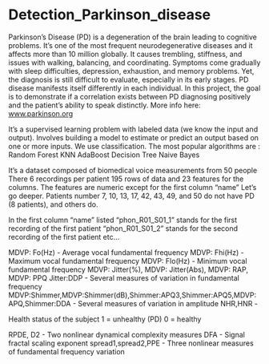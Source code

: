 # Detection_Parkinson_disease

Parkinson’s Disease (PD) is a degeneration of the brain leading to cognitive problems. 
It’s one of the most frequent neurodegenerative diseases and it affects more than 10 million globally. 
It causes trembling, stiffness, and issues with walking, balancing, and coordinating. 
Symptoms come gradually with sleep difficulties, depression, exhaustion, and memory problems.
Yet, the diagnosis is still difficult to evaluate, especially in its early stages.
PD disease manifests itself differently in each individual.
In this project, the goal is to demonstrate if a correlation exists between PD diagnosing positively and the patient’s ability to speak distinctly.
More info here: www.parkinson.org 

It’s a supervised learning problem with labeled data (we know the input and output). Involves building a model to estimate or predict an output based on one or more inputs.
We use classification. The most popular algorithms are :
Random Forest
KNN
AdaBoost
Decision Tree
Naive Bayes

It’s a dataset composed of biomedical voice measurements from 50 people 
There 6 recordings per patient
195 rows of data and 23 features for the columns. 
The features are numeric except for the first column “name” 
Let’s go deeper.
Patients number 7, 10, 13, 17, 42, 43, 49, and 50 do not have PD (8 patients),  and others do.

In the first column “name” listed 
“phon_R01_S01_1” stands for the first recording of the first patient
“phon_R01_S01_2” stands for the second recording of the first patient etc…

MDVP: Fo(Hz) - Average vocal fundamental frequency 
MDVP: Fhi(Hz) - Maximum vocal fundamental frequency 
MDVP: Flo(Hz) - Minimum vocal fundamental frequency 
MDVP: Jitter(%),
MDVP: Jitter(Abs),
MDVP: RAP,
MDVP: PPQ
Jitter:DDP - Several measures of variation in fundamental frequency MDVP:Shimmer,MDVP:Shimmer(dB),Shimmer:APQ3,Shimmer:APQ5,MDVP:APQ,Shimmer:DDA - Several measures of variation in amplitude NHR,HNR -

Health status of the subject 1 = unhealthy (PD)
0 = healthy 

RPDE, D2 - Two nonlinear dynamical complexity measures 
DFA - Signal fractal scaling exponent 
spread1,spread2,PPE - Three nonlinear measures of fundamental frequency variation 


